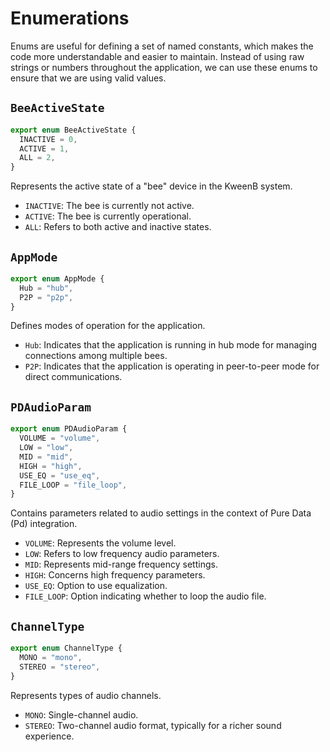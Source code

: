 # Enumerations

Enums are useful for defining a set of named constants, which makes the code more understandable and easier to maintain. Instead of using raw strings or numbers throughout the application, we can use these enums to ensure that we are using valid values.

## `BeeActiveState`

```typescript
export enum BeeActiveState {
  INACTIVE = 0,
  ACTIVE = 1,
  ALL = 2,
}
```

Represents the active state of a "bee" device in the KweenB system.

- `INACTIVE`: The bee is currently not active.
- `ACTIVE`: The bee is currently operational.
- `ALL`: Refers to both active and inactive states.

## `AppMode`

```typescript
export enum AppMode {
  Hub = "hub",
  P2P = "p2p",
}
```

Defines modes of operation for the application.

- `Hub`: Indicates that the application is running in hub mode for managing connections among multiple bees.
- `P2P`: Indicates that the application is operating in peer-to-peer mode for direct communications.

## `PDAudioParam`

```typescript
export enum PDAudioParam {
  VOLUME = "volume",
  LOW = "low",
  MID = "mid",
  HIGH = "high",
  USE_EQ = "use_eq",
  FILE_LOOP = "file_loop",
}
```

Contains parameters related to audio settings in the context of Pure Data (Pd) integration.

- `VOLUME`: Represents the volume level.
- `LOW`: Refers to low frequency audio parameters.
- `MID`: Represents mid-range frequency settings.
- `HIGH`: Concerns high frequency parameters.
- `USE_EQ`: Option to use equalization.
- `FILE_LOOP`: Option indicating whether to loop the audio file.

## `ChannelType`

```typescript
export enum ChannelType {
  MONO = "mono",
  STEREO = "stereo",
}
```

Represents types of audio channels.

- `MONO`: Single-channel audio.
- `STEREO`: Two-channel audio format, typically for a richer sound experience.
